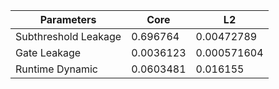| Parameters | Core | L2 |
| --- | --- | --- |
| Subthreshold Leakage | 0.696764 | 0.00472789 |
| Gate Leakage | 0.0036123 | 0.000571604 |
| Runtime Dynamic | 0.0603481 | 0.016155 |
